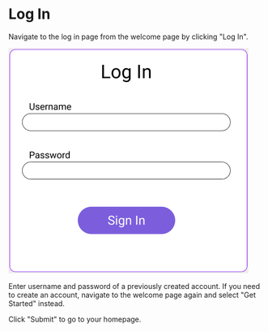 # Log In

Navigate to the log in page from the welcome page by clicking "Log In".

<!-- TODO: Update picture when finalized -->
![Log In](./images/log_in.png)

Enter username and password of a previously created account. If you need to create an account, navigate to the welcome page again and select "Get Started" instead.

Click "Submit" to go to your homepage.
